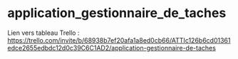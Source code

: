 # application_gestionnaire_de_taches
Lien vers tableau Trello : https://trello.com/invite/b/68938b7ef20afa1a8ed0cb66/ATTIc126b6cd01361edce2655edbdc12d0c39C6C1AD2/application-gestionnaire-de-taches
